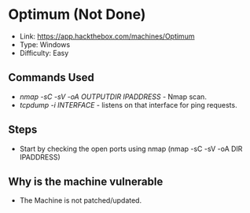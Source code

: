 # Optimum (Not Done)
* Link: https://app.hackthebox.com/machines/Optimum
* Type: Windows
* Difficulty: Easy

## Commands Used
* *nmap -sC -sV -oA OUTPUTDIR IPADDRESS* - Nmap scan.
* *tcpdump -i INTERFACE* - listens on that interface for ping requests.


## Steps
* Start by checking the open ports using nmap (nmap -sC -sV -oA DIR IPADDRESS)


## Why is the machine vulnerable
* The Machine is not patched/updated. 
